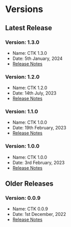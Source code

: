 # Versions

## Latest Release

### Version: 1.3.0

* Name: CTK 1.3.0
* Date: 5th January, 2024
* [Release Notes](version-1.3.0.md)

### Version: 1.2.0

* Name: CTK 1.2.0
* Date: 14th July, 2023
* [Release Notes](version-1.2.0.md)

### Version: 1.1.0

* Name: CTK 1.0.0
* Date: 19th February, 2023
* [Release Notes](version-1.1.0.md)

### Version: 1.0.0

* Name: CTK 1.0.0
* Date: 3rd February, 2023
* [Release Notes](version-1.0.0.md)

## Older Releases

### Version: 0.0.9

* Name: CTK 0.0.9
* Date: 1st December, 2022
* [Release Notes](version-0.0.9.md)
